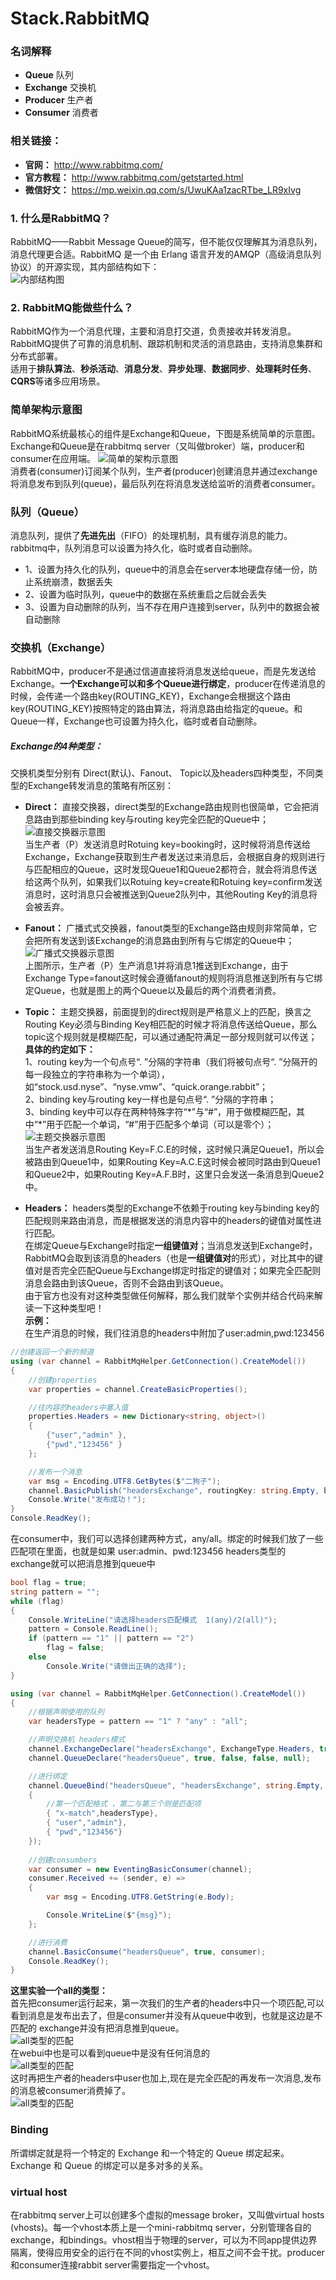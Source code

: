 # Stack.RabbitMQ  
### 名词解释 
* **Queue** 队列  
* **Exchange** 交换机  
* **Producer** 生产者  
* **Consumer** 消费者  

### 相关链接：  
* **官网：** http://www.rabbitmq.com/  
* **官方教程：** http://www.rabbitmq.com/getstarted.html  
* **微信好文：** https://mp.weixin.qq.com/s/UwuKAa1zacRTbe_LR9xIvg  

### 1. 什么是RabbitMQ？  
RabbitMQ——Rabbit Message Queue的简写，但不能仅仅理解其为消息队列，消息代理更合适。RabbitMQ 是一个由 Erlang 语言开发的AMQP（高级消息队列协议）的开源实现，其内部结构如下：  
![内部结构图](https://github-1251498502.cos.ap-chongqing.myqcloud.com/RabbitMQ/2799767-82c5402158929477_1.png)  

### 2. RabbitMQ能做些什么？  
RabbitMQ作为一个消息代理，主要和消息打交道，负责接收并转发消息。RabbitMQ提供了可靠的消息机制、跟踪机制和灵活的消息路由，支持消息集群和分布式部署。  
适用于**排队算法**、**秒杀活动**、**消息分发**、**异步处理**、**数据同步**、**处理耗时任务**、**CQRS**等诸多应用场景。

### 简单架构示意图  
RabbitMQ系统最核心的组件是Exchange和Queue，下图是系统简单的示意图。Exchange和Queue是在rabbitmq server（又叫做broker）端，producer和consumer在应用端。
![简单的架构示意图](https://github-1251498502.cos.ap-chongqing.myqcloud.com/RabbitMQ/2799767-82c5402158929477_2.png?radom=12122)  
消费者(consumer)订阅某个队列，生产者(producer)创建消息并通过exchange将消息发布到队列(queue)，最后队列在将消息发送给监听的消费者consumer。   

### 队列（Queue）  
消息队列，提供了**先进先出**（FIFO）的处理机制，具有缓存消息的能力。rabbitmq中，队列消息可以设置为持久化，临时或者自动删除。  
* 1、设置为持久化的队列，queue中的消息会在server本地硬盘存储一份，防止系统崩溃，数据丢失  
* 2、设置为临时队列，queue中的数据在系统重启之后就会丢失  
* 3、设置为自动删除的队列，当不存在用户连接到server，队列中的数据会被自动删除  

### 交换机（Exchange）  
RabbitMQ中，producer不是通过信道直接将消息发送给queue，而是先发送给Exchange。**一个Exchange可以和多个Queue进行绑定**，producer在传递消息的时候，会传递一个路由key(ROUTING_KEY)，Exchange会根据这个路由key(ROUTING_KEY)按照特定的路由算法，将消息路由给指定的queue。和Queue一样，Exchange也可设置为持久化，临时或者自动删除。  

##### Exchange的4种类型：    
交换机类型分别有 Direct(默认)、Fanout、 Topic以及headers四种类型，不同类型的Exchange转发消息的策略有所区别：   

* **Direct：** 直接交换器，direct类型的Exchange路由规则也很简单，它会把消息路由到那些binding key与routing key完全匹配的Queue中；  
![直接交换器示意图](https://github-1251498502.cos.ap-chongqing.myqcloud.com/RabbitMQ/2799767-82c5402158929477_5.png)  
当生产者（P）发送消息时Rotuing key=booking时，这时候将消息传送给Exchange，Exchange获取到生产者发送过来消息后，会根据自身的规则进行与匹配相应的Queue，这时发现Queue1和Queue2都符合，就会将消息传送给这两个队列，如果我们以Rotuing key=create和Rotuing key=confirm发送消息时，这时消息只会被推送到Queue2队列中，其他Routing Key的消息将会被丢弃。  

* **Fanout：** 广播式式交换器，fanout类型的Exchange路由规则非常简单，它会把所有发送到该Exchange的消息路由到所有与它绑定的Queue中；  
![广播式交换器示意图](https://github-1251498502.cos.ap-chongqing.myqcloud.com/RabbitMQ/2799767-82c5402158929477_4.png)  
上图所示，生产者（P）生产消息1并将消息1推送到Exchange，由于Exchange Type=fanout这时候会遵循fanout的规则将消息推送到所有与它绑定Queue，也就是图上的两个Queue以及最后的两个消费者消费。  

* **Topic：** 主题交换器，前面提到的direct规则是严格意义上的匹配，换言之Routing Key必须与Binding Key相匹配的时候才将消息传送给Queue，那么topic这个规则就是模糊匹配，可以通过通配符满足一部分规则就可以传送；  
**具体的约定如下：**  
1、routing key为一个句点号“. ”分隔的字符串（我们将被句点号“. ”分隔开的每一段独立的字符串称为一个单词），如“stock.usd.nyse”、“nyse.vmw”、“quick.orange.rabbit”；  
2、binding key与routing key一样也是句点号“. ”分隔的字符串；  
3、binding key中可以存在两种特殊字符“\*”与“#”，用于做模糊匹配，其中“\*”用于匹配一个单词，“#”用于匹配多个单词（可以是零个）；   
![主题交换器示意图](https://github-1251498502.cos.ap-chongqing.myqcloud.com/RabbitMQ/2799767-82c5402158929477_6.png)     
当生产者发送消息Routing Key=F.C.E的时候，这时候只满足Queue1，所以会被路由到Queue1中，如果Routing Key=A.C.E这时候会被同时路由到Queue1和Queue2中，如果Routing Key=A.F.B时，这里只会发送一条消息到Queue2中。  

* **Headers：**  headers类型的Exchange不依赖于routing key与binding key的匹配规则来路由消息，而是根据发送的消息内容中的headers的键值对属性进行匹配。    
在绑定Queue与Exchange时指定**一组键值对**；当消息发送到Exchange时，RabbitMQ会取到该消息的headers（也是**一组键值对**的形式），对比其中的键值对是否完全匹配Queue与Exchange绑定时指定的键值对；如果完全匹配则消息会路由到该Queue，否则不会路由到该Queue。  
由于官方也没有对这种类型做任何解释，那么我们就举个实例并结合代码来解读一下这种类型吧！   
**示例：**  
在生产消息的时候，我们往消息的headers中附加了user:admin,pwd:123456  
``` C# 
//创建返回一个新的频道
using (var channel = RabbitMqHelper.GetConnection().CreateModel())
{
    //创建properties
    var properties = channel.CreateBasicProperties();

    //往内容的headers中塞入值 
    properties.Headers = new Dictionary<string, object>()
    {
        {"user","admin" },
        {"pwd","123456" }
    };

    //发布一个消息
    var msg = Encoding.UTF8.GetBytes($"二狗子");
    channel.BasicPublish("headersExchange", routingKey: string.Empty, basicProperties: properties,body: msg);
    Console.Write("发布成功！");
}
Console.ReadKey();
```

在consumer中，我们可以选择创建两种方式，any/all。绑定的时候我们放了一些匹配项在里面，也就是如果 user:admin、pwd:123456 headers类型的exchange就可以把消息推到queue中   
``` C#
bool flag = true;
string pattern = "";
while (flag)
{
    Console.WriteLine("请选择headers匹配模式  1(any)/2(all)");
    pattern = Console.ReadLine();
    if (pattern == "1" || pattern == "2")
        flag = false;
    else
        Console.Write("请做出正确的选择");
}

using (var channel = RabbitMqHelper.GetConnection().CreateModel())
{
    //根据声明使用的队列
    var headersType = pattern == "1" ? "any" : "all";

    //声明交换机 headers模式
    channel.ExchangeDeclare("headersExchange", ExchangeType.Headers, true, false);
    channel.QueueDeclare("headersQueue", true, false, false, null);

    //进行绑定
    channel.QueueBind("headersQueue", "headersExchange", string.Empty, new Dictionary<string, object>
    {
        //第一个匹配格式 ，第二与第三个则是匹配项
        { "x-match",headersType},
        { "user","admin"},
        { "pwd","123456"}
    });
	
    //创建consumbers
    var consumer = new EventingBasicConsumer(channel);
    consumer.Received += (sender, e) =>
    {
        var msg = Encoding.UTF8.GetString(e.Body);

        Console.WriteLine($"{msg}");
    };

    //进行消费
    channel.BasicConsume("headersQueue", true, consumer);
    Console.ReadKey();
}
```  
**这里实验一个all的类型：**   
首先把consumer运行起来，第一次我们的生产者的headers中只一个项匹配,可以看到消息是发布出去了，但是consumer并没有从queue中收到，也就是这边是不匹配的 exchange并没有把消息推到queue。  
![all类型的匹配](https://github-1251498502.cos.ap-chongqing.myqcloud.com/RabbitMQ/2799767-82c5402158929477_7.png)  
在webui中也是可以看到queue中是没有任何消息的  
![all类型的匹配](https://github-1251498502.cos.ap-chongqing.myqcloud.com/RabbitMQ/2799767-82c5402158929477_8.png)  
这时再把生产者的headers中user也加上,现在是完全匹配的再发布一次消息,发布的消息被consumer消费掉了。  
![all类型的匹配](https://github-1251498502.cos.ap-chongqing.myqcloud.com/RabbitMQ/2799767-82c5402158929477_9.png)  

### Binding  
所谓绑定就是将一个特定的 Exchange 和一个特定的 Queue 绑定起来。Exchange 和 Queue 的绑定可以是多对多的关系。 

### virtual host  
在rabbitmq server上可以创建多个虚拟的message broker，又叫做virtual hosts (vhosts)。每一个vhost本质上是一个mini-rabbitmq server，分别管理各自的exchange，和bindings。vhost相当于物理的server，可以为不同app提供边界隔离，使得应用安全的运行在不同的vhost实例上，相互之间不会干扰。producer和consumer连接rabbit server需要指定一个vhost。






